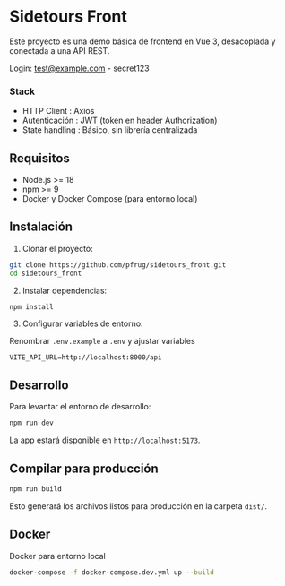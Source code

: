 # Sidetours Front

Este proyecto es una demo básica de frontend en Vue 3, desacoplada y conectada a una API REST.

Login: test@example.com - secret123

### Stack
- HTTP Client       : Axios
- Autenticación     : JWT (token en header Authorization)
- State handling    : Básico, sin librería centralizada

## Requisitos

- Node.js >= 18
- npm >= 9
- Docker y Docker Compose (para entorno local)

## Instalación

1. Clonar el proyecto:

```bash
git clone https://github.com/pfrug/sidetours_front.git
cd sidetours_front
```

2. Instalar dependencias:

```bash
npm install
```

3. Configurar variables de entorno:

Renombrar `.env.example` a `.env` y ajustar variables

```env
VITE_API_URL=http://localhost:8000/api
```

## Desarrollo

Para levantar el entorno de desarrollo:

```bash
npm run dev
```

La app estará disponible en `http://localhost:5173`.

## Compilar para producción

```bash
npm run build
```

Esto generará los archivos listos para producción en la carpeta `dist/`.

## Docker 

Docker para entorno local

```bash
docker-compose -f docker-compose.dev.yml up --build
```
